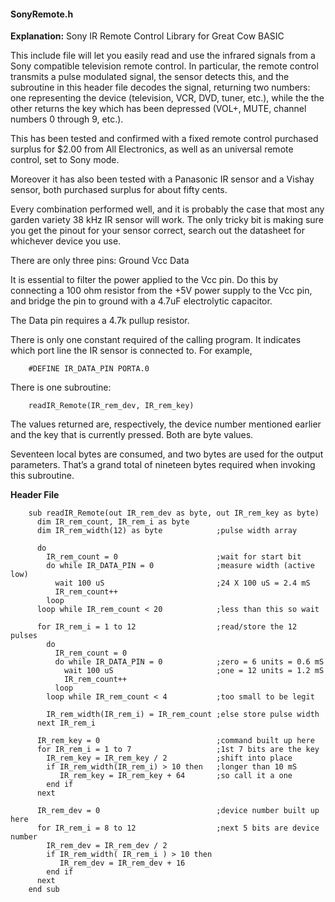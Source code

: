 <div class="section">

<div class="titlepage">

<div>

<div>

#### <span id="sonyremote_h"></span>SonyRemote.h

</div>

</div>

</div>

<span class="strong">**Explanation:**</span> Sony IR Remote Control
Library for Great Cow BASIC

This include file will let you easily read and use the infrared signals
from a Sony compatible television remote control. In particular, the
remote control transmits a pulse modulated signal, the sensor detects
this, and the subroutine in this header file decodes the signal,
returning two numbers: one representing the device (television, VCR,
DVD, tuner, etc.), while the the other returns the key which has been
depressed (VOL+, MUTE, channel numbers 0 through 9, etc.).

This has been tested and confirmed with a fixed remote control purchased
surplus for $2.00 from All Electronics, as well as an universal remote
control, set to Sony mode.

Moreover it has also been tested with a Panasonic IR sensor and a Vishay
sensor, both purchased surplus for about fifty cents.

Every combination performed well, and it is probably the case that most
any garden variety 38 kHz IR sensor will work. The only tricky bit is
making sure you get the pinout for your sensor correct, search out the
datasheet for whichever device you use.

There are only three pins: Ground Vcc Data

It is essential to filter the power applied to the Vcc pin. Do this by
connecting a 100 ohm resistor from the +5V power supply to the Vcc pin,
and bridge the pin to ground with a 4.7uF electrolytic capacitor.

The Data pin requires a 4.7k pullup resistor.

There is only one constant required of the calling program. It indicates
which port line the IR sensor is connected to. For example,

``` screen
    #DEFINE IR_DATA_PIN PORTA.0
```

There is one subroutine:

``` screen
    readIR_Remote(IR_rem_dev, IR_rem_key)
```

The values returned are, respectively, the device number mentioned
earlier and the key that is currently pressed. Both are byte values.

Seventeen local bytes are consumed, and two bytes are used for the
output parameters. That’s a grand total of nineteen bytes required when
invoking this subroutine.

<span class="strong">**Header File**</span>

``` screen
    sub readIR_Remote(out IR_rem_dev as byte, out IR_rem_key as byte)
      dim IR_rem_count, IR_rem_i as byte
      dim IR_rem_width(12) as byte            ;pulse width array

      do
        IR_rem_count = 0                      ;wait for start bit
        do while IR_DATA_PIN = 0              ;measure width (active low)
          wait 100 uS                         ;24 X 100 uS = 2.4 mS
          IR_rem_count++
        loop
      loop while IR_rem_count < 20            ;less than this so wait

      for IR_rem_i = 1 to 12                  ;read/store the 12 pulses
        do
          IR_rem_count = 0
          do while IR_DATA_PIN = 0            ;zero = 6 units = 0.6 mS
            wait 100 uS                       ;one = 12 units = 1.2 mS
            IR_rem_count++
          loop
        loop while IR_rem_count < 4           ;too small to be legit

        IR_rem_width(IR_rem_i) = IR_rem_count ;else store pulse width
      next IR_rem_i

      IR_rem_key = 0                          ;command built up here
      for IR_rem_i = 1 to 7                   ;1st 7 bits are the key
        IR_rem_key = IR_rem_key / 2           ;shift into place
        if IR_rem_width(IR_rem_i) > 10 then   ;longer than 10 mS
           IR_rem_key = IR_rem_key + 64       ;so call it a one
        end if
      next

      IR_rem_dev = 0                          ;device number built up here
      for IR_rem_i = 8 to 12                  ;next 5 bits are device number
        IR_rem_dev = IR_rem_dev / 2
        if IR_rem_width( IR_rem_i ) > 10 then
           IR_rem_dev = IR_rem_dev + 16
        end if
      next
    end sub
```

</div>
